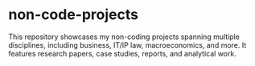 # non-code-projects
This repository showcases my non-coding projects spanning multiple disciplines, including business, IT/IP law, macroeconomics, and more. It features research papers, case studies, reports, and analytical work.

